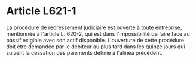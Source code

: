 # Article L621-1

La procédure de redressement judiciaire est ouverte à toute entreprise, mentionnée à l'article L. 620-2, qui est dans l'impossibilité de faire face au passif exigible avec son actif disponible.   L'ouverture de cette procédure doit être demandée par le débiteur au plus tard dans les quinze jours qui suivent la cessation des paiements définie à l'alinéa précédent.